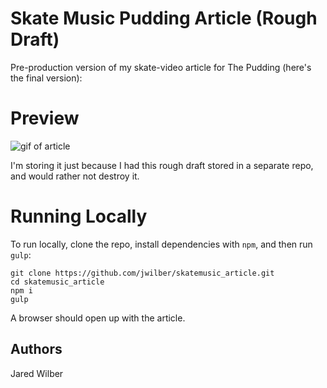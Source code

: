 # Skate Music Pudding Article (Rough Draft)

Pre-production version of my skate-video article for The Pudding (here's the final version): 

# Preview 

![gif of article](https://github.com/jwilber/skatemusic_article/blob/master/article_demo.gif?raw=true)


I'm storing it just because I had this rough draft stored in a separate repo, and would rather not destroy it.


# Running Locally

To run locally, clone the repo, install dependencies with `npm`, and then run `gulp`:

```
git clone https://github.com/jwilber/skatemusic_article.git
cd skatemusic_article
npm i
gulp
```

A browser should open up with the article.

## Authors

Jared Wilber